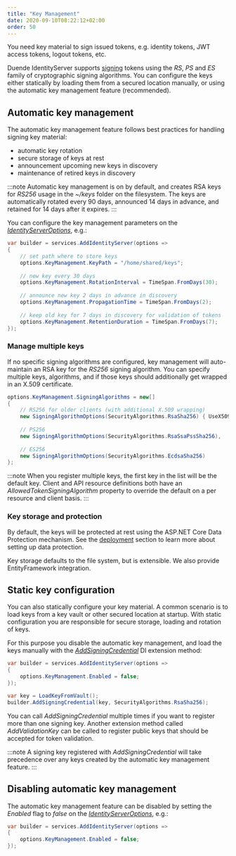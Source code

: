 ```yaml
---
title: "Key Management"
date: 2020-09-10T08:22:12+02:00
order: 50
---
```


You need key material to sign issued tokens, e.g. identity tokens, JWT access tokens, logout tokens, etc.

Duende IdentityServer supports [signing](https://tools.ietf.org/html/rfc7515) tokens using the *RS*, *PS* and *ES* family of cryptographic signing algorithms. You can configure the keys either statically by loading them from a secured location manually, or using the automatic key management feature (recommended).

## Automatic key management
The automatic key management feature follows best practices for handling signing key material:

* automatic key rotation
* secure storage of keys at rest
* announcement upcoming new keys in discovery
* maintenance of retired keys in discovery

:::note
Automatic key management is on by default, and creates RSA keys for *RS256* usage in the *~/keys* folder on the filesystem.
The keys are automatically rotated every 90 days, announced 14 days in advance, and retained for 14 days after it expires.
:::

You can configure the key management parameters on the [*IdentityServerOptions*](/identityserver/v5/reference/options#key-management), e.g.:

```cs
var builder = services.AddIdentityServer(options =>
{
    // set path where to store keys
    options.KeyManagement.KeyPath = "/home/shared/keys";
    
    // new key every 30 days
    options.KeyManagement.RotationInterval = TimeSpan.FromDays(30);
    
    // announce new key 2 days in advance in discovery
    options.KeyManagement.PropagationTime = TimeSpan.FromDays(2);
    
    // keep old key for 7 days in discovery for validation of tokens
    options.KeyManagement.RetentionDuration = TimeSpan.FromDays(7);
});
```

### Manage multiple keys
If no specific signing algorithms are configured, key management will auto-maintain an RSA key for the *RS256* signing algorithm. You can specify multiple keys, algorithms, and if those keys should additionally get wrapped in an X.509 certificate.

```cs
options.KeyManagement.SigningAlgorithms = new[]
{
    // RS256 for older clients (with additional X.509 wrapping)
    new SigningAlgorithmOptions(SecurityAlgorithms.RsaSha256) { UseX509Certificate = true },
    
    // PS256
    new SigningAlgorithmOptions(SecurityAlgorithms.RsaSsaPssSha256),
    
    // ES256
    new SigningAlgorithmOptions(SecurityAlgorithms.EcdsaSha256)
};
```

:::note
When you register multiple keys, the first key in the list will be the default key. Client and API resource definitions both have an *AllowedTokenSigningAlgorithm* property to override the default on a per resource and client basis.
:::

### Key storage and protection
By default, the keys will be protected at rest using the ASP.NET Core Data Protection mechanism. See the [deployment](/identityserver/v5/deployment) section to learn more about setting up data protection.

Key storage defaults to the file system, but is extensible. We also provide EntityFramework integration.

## Static key configuration
You can also statically configure your key material. A common scenario is to load keys from a key vault or other secured location at startup. With static configuration you are responsible for secure storage, loading and rotation of keys.

For this purpose you disable the automatic key management, and load the keys manually with the [*AddSigningCredential*](/identityserver/v5/reference/di#signing-keys) DI extension method:

```cs
var builder = services.AddIdentityServer(options =>
{  
    options.KeyManagement.Enabled = false;
});

var key = LoadKeyFromVault();
builder.AddSigningCredential(key, SecurityAlgorithms.RsaSha256);
```

You can call *AddSigningCredential* multiple times if you want to register more than one signing key. Another extension method called *AddValidationKey* can be called to register public keys that should be accepted for token validation.

:::note
A signing key registered with *AddSigningCredential* will take precedence over any keys created by the automatic key management feature.
:::


## Disabling automatic key management
The automatic key management feature can be disabled by setting the *Enabled* flag to *false* on the [*IdentityServerOptions*](/identityserver/v5/reference/options#key-management), e.g.:

```cs
var builder = services.AddIdentityServer(options =>
{
    options.KeyManagement.Enabled = false;
});
```



